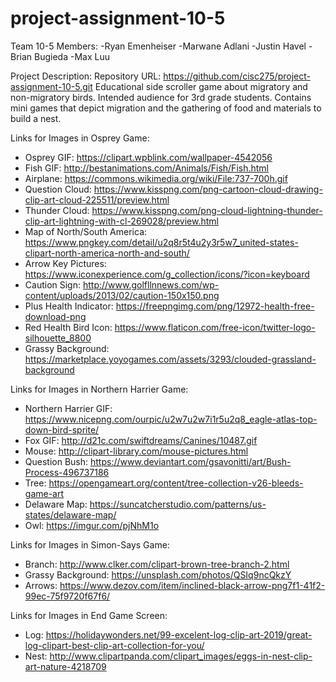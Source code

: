 # project-assignment-10-5
Team 10-5 Members:
-Ryan Emenheiser
-Marwane Adlani
-Justin Havel
-Brian Bugieda
-Max Luu

Project Description:
Repository URL: https://github.com/cisc275/project-assignment-10-5.git
Educational side scroller game about migratory and non-migratory birds. Intended audience for 3rd grade students. Contains mini games that depict migration and the gathering of food and materials to build a nest. 

Links for Images in Osprey Game:
- Osprey GIF: https://clipart.wpblink.com/wallpaper-4542056
- Fish GIF: http://bestanimations.com/Animals/Fish/Fish.html
- Airplane: https://commons.wikimedia.org/wiki/File:737-700h.gif
- Question Cloud: https://www.kisspng.com/png-cartoon-cloud-drawing-clip-art-cloud-225511/preview.html
- Thunder Cloud: https://www.kisspng.com/png-cloud-lightning-thunder-clip-art-lightning-with-cl-269028/preview.html
- Map of North/South America: https://www.pngkey.com/detail/u2q8r5t4u2y3r5w7_united-states-clipart-north-america-north-and-south/
- Arrow Key Pictures: https://www.iconexperience.com/g_collection/icons/?icon=keyboard
- Caution Sign: http://www.golfllnnews.com/wp-content/uploads/2013/02/caution-150x150.png
- Plus Health Indicator: https://freepngimg.com/png/12972-health-free-download-png
- Red Health Bird Icon: https://www.flaticon.com/free-icon/twitter-logo-silhouette_8800
- Grassy Background: https://marketplace.yoyogames.com/assets/3293/clouded-grassland-background

Links for Images in Northern Harrier Game:
- Northern Harrier GIF: https://www.nicepng.com/ourpic/u2w7u2w7i1r5u2q8_eagle-atlas-top-down-bird-sprite/
- Fox GIF: http://d21c.com/swiftdreams/Canines/10487.gif
- Mouse: http://clipart-library.com/mouse-pictures.html
- Question Bush: https://www.deviantart.com/gsavonitti/art/Bush-Process-496737186
- Tree: https://opengameart.org/content/tree-collection-v26-bleeds-game-art
- Delaware Map: https://suncatcherstudio.com/patterns/us-states/delaware-map/
- Owl: https://imgur.com/pjNhM1o

Links for Images in Simon-Says Game:
- Branch: http://www.clker.com/clipart-brown-tree-branch-2.html
- Grassy Background: https://unsplash.com/photos/QSIq9ncQkzY
- Arrows: https://www.dezov.com/item/inclined-black-arrow-png7f1-41f2-99ec-75f9720f67f6/

Links for Images in End Game Screen:
- Log: https://holidaywonders.net/99-excelent-log-clip-art-2019/great-log-clipart-best-clip-art-collection-for-you/
- Nest: http://www.clipartpanda.com/clipart_images/eggs-in-nest-clip-art-nature-4218709
